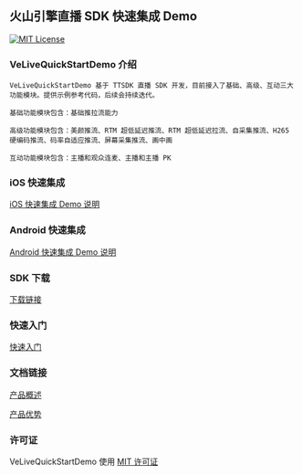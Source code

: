 ## 火山引擎直播 SDK 快速集成 Demo
[![MIT License](https://img.shields.io/badge/license-MIT-green.svg?style=flat)](https://raw.githubusercontent.com/volcengine/VeLiveQuickStartDemo/blob/master/LICENSE)

### VeLiveQuickStartDemo 介绍

    VeLiveQuickStartDemo 基于 TTSDK 直播 SDK 开发，目前接入了基础、高级、互动三大功能模块。提供示例参考代码，后续会持续迭代。
    
    基础功能模块包含：基础推拉流能力
    
    高级功能模块包含：美颜推流、RTM 超低延迟推流、RTM 超低延迟拉流、自采集推流、H265 硬编码推流、码率自适应推流、屏幕采集推流、画中画
    
    互动功能模块包含：主播和观众连麦、主播和主播 PK

### iOS 快速集成

[iOS 快速集成 Demo 说明](./iOS/README.md)


### Android 快速集成

[Android 快速集成 Demo 说明](./Android/README.md)


### SDK 下载

[下载链接](https://www.volcengine.com/docs/6469/81447)

### 快速入门

[快速入门](https://www.volcengine.com/docs/6469/71115)

### 文档链接

[产品概述](https://www.volcengine.com/docs/6469/76298)

[产品优势](https://www.volcengine.com/docs/6469/76301)


### 许可证
VeLiveQuickStartDemo 使用 [MIT 许可证](LICENSE)
